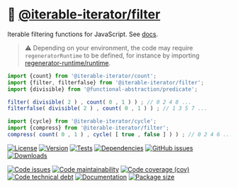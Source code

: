 :speak_no_evil: [@iterable-iterator/filter](https://iterable-iterator.github.io/filter)
==

Iterable filtering functions for JavaScript.
See [docs](https://iterable-iterator.github.io/filter/index.html).

> :warning: Depending on your environment, the code may require
> `regeneratorRuntime` to be defined, for instance by importing
> [regenerator-runtime/runtime](https://www.npmjs.com/package/regenerator-runtime).

```js
import {count} from '@iterable-iterator/count';
import {filter, filterfalse} from '@iterable-iterator/filter';
import {divisible} from '@functional-abstraction/predicate';

filter( divisible( 2 ) , count( 0 , 1 ) ) ; // 0 2 4 8 ...
filterfalse( divisible( 2 ) , count( 0 , 1 ) ) ; // 1 3 5 7 ...

import {cycle} from '@iterable-iterator/cycle';
import {compress} from '@iterable-iterator/filter';
compress( count( 0 , 1 ) , cycle( [ true , false ] ) ) ; // 0 2 4 6 ...
```

[![License](https://img.shields.io/github/license/iterable-iterator/filter.svg)](https://raw.githubusercontent.com/iterable-iterator/filter/main/LICENSE)
[![Version](https://img.shields.io/npm/v/@iterable-iterator/filter.svg)](https://www.npmjs.org/package/@iterable-iterator/filter)
[![Tests](https://img.shields.io/github/workflow/status/iterable-iterator/filter/ci?event=push&label=tests)](https://github.com/iterable-iterator/filter/actions/workflows/ci.yml?query=branch:main)
[![Dependencies](https://img.shields.io/librariesio/github/iterable-iterator/filter.svg)](https://github.com/iterable-iterator/filter/network/dependencies)
[![GitHub issues](https://img.shields.io/github/issues/iterable-iterator/filter.svg)](https://github.com/iterable-iterator/filter/issues)
[![Downloads](https://img.shields.io/npm/dm/@iterable-iterator/filter.svg)](https://www.npmjs.org/package/@iterable-iterator/filter)

[![Code issues](https://img.shields.io/codeclimate/issues/iterable-iterator/filter.svg)](https://codeclimate.com/github/iterable-iterator/filter/issues)
[![Code maintainability](https://img.shields.io/codeclimate/maintainability/iterable-iterator/filter.svg)](https://codeclimate.com/github/iterable-iterator/filter/trends/churn)
[![Code coverage (cov)](https://img.shields.io/codecov/c/gh/iterable-iterator/filter/main.svg)](https://codecov.io/gh/iterable-iterator/filter)
[![Code technical debt](https://img.shields.io/codeclimate/tech-debt/iterable-iterator/filter.svg)](https://codeclimate.com/github/iterable-iterator/filter/trends/technical_debt)
[![Documentation](https://iterable-iterator.github.io/filter/badge.svg)](https://iterable-iterator.github.io/filter/source.html)
[![Package size](https://img.shields.io/bundlephobia/minzip/@iterable-iterator/filter)](https://bundlephobia.com/result?p=@iterable-iterator/filter)

